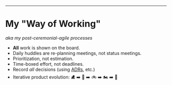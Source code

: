 ----------


# My "Way of Working"
_aka my post-ceremonial-agile processes_

- **All** work is shown on the board.
- Daily huddles are re-planning meetings, not status meetings.
- Prioritization, not estimation.
- Time-boxed effort, not deadlines.
- Record *all* decisions (using [ADRs](adrs.md), etc.)
- Iterative product evolution: :ice_skate: :arrow_right: :kick_scooter: :arrow_right: :bike: :arrow_right: :motorcycle: :arrow_right: :car:

<!--stackedit_data:
eyJoaXN0b3J5IjpbLTMzOTQ4Mjg4OCwxODIyOTI0ODM0XX0=
-->